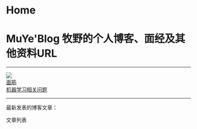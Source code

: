 # Home

# MuYe'Blog 牧野的个人博客、面经及其他资料URL

---

<div class="home-book-list">
    <!-- java -->
    <div class="home-book-list-item">
        <a href="/MuYe/books/interview/MachineLearning/index.html" class="home-book-list-image">
            <div>
                <img src="/MuYe/static/cover/MachineLearning.png" /> 
            </div>
            <div class="home-book-list-title">
                面筋
            </div>
            <div class="home-book-list-desc">
                机器学习相关问题
            </div>
        </a>
    </div>
</div>

---

最新发表的博客文章：

<div id="home-blog-list" class="home-blog-list">文章列表</div>

<script>
    documentReady(async ()=>{
        const resp = await fetch('/MuYe/blogs/all/index.json');
        let blogs = await resp.json();
        if (blogs.length > 20) {
            blogs = blogs.slice(0, 20);
        }
        console.log(JSON.stringify(blogs));
        const items = blogs.map(blog => {
            let date = new Date(blog.date).toLocaleDateString(undefined, { year: 'numeric', month: 'long', day: 'numeric' });
            return `
<div class="home-blog-list-item">
    <div><span class="text-sm font-semibold uppercase">${date}</span></div>
    <div><a href="${blog.uri}">${gitsite.encodeHtml(blog.title)}</a></div>
</div>`;
        });
        document.getElementById('home-blog-list').innerHTML = items.join('');
    });
</script>
